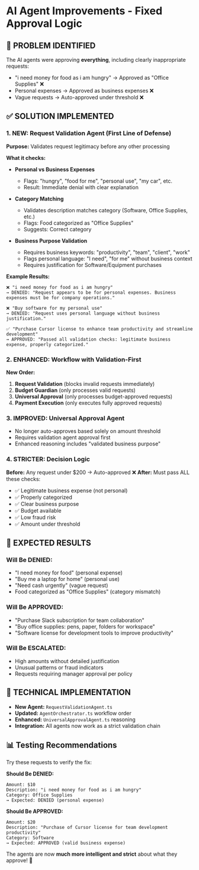 # AI Agent Improvements - Fixed Approval Logic

## 🚨 **PROBLEM IDENTIFIED**
The AI agents were approving **everything**, including clearly inappropriate requests:
- "i need money for food as i am hungry" → Approved as "Office Supplies" ❌
- Personal expenses → Approved as business expenses ❌
- Vague requests → Auto-approved under threshold ❌

## ✅ **SOLUTION IMPLEMENTED**

### **1. NEW: Request Validation Agent (First Line of Defense)**
**Purpose:** Validates request legitimacy before any other processing

**What it checks:**
- **Personal vs Business Expenses**
  - Flags: "hungry", "food for me", "personal use", "my car", etc.
  - Result: Immediate denial with clear explanation
  
- **Category Matching** 
  - Validates description matches category (Software, Office Supplies, etc.)
  - Flags: Food categorized as "Office Supplies" 
  - Suggests: Correct category

- **Business Purpose Validation**
  - Requires business keywords: "productivity", "team", "client", "work"
  - Flags personal language: "I need", "for me" without business context
  - Requires justification for Software/Equipment purchases

**Example Results:**
```
❌ "i need money for food as i am hungry" 
→ DENIED: "Request appears to be for personal expenses. Business expenses must be for company operations."

❌ "Buy software for my personal use"
→ DENIED: "Request uses personal language without business justification."

✅ "Purchase Cursor license to enhance team productivity and streamline development"
→ APPROVED: "Passed all validation checks: legitimate business expense, properly categorized."
```

### **2. ENHANCED: Workflow with Validation-First**
**New Order:**
1. **Request Validation** (blocks invalid requests immediately)
2. **Budget Guardian** (only processes valid requests) 
3. **Universal Approval** (only processes budget-approved requests)
4. **Payment Execution** (only executes fully approved requests)

### **3. IMPROVED: Universal Approval Agent**
- No longer auto-approves based solely on amount threshold
- Requires validation agent approval first
- Enhanced reasoning includes "validated business purpose"

### **4. STRICTER: Decision Logic**
**Before:** Any request under $200 → Auto-approved ❌
**After:** Must pass ALL these checks:
- ✅ Legitimate business expense (not personal)
- ✅ Properly categorized 
- ✅ Clear business purpose
- ✅ Budget available
- ✅ Low fraud risk
- ✅ Amount under threshold

## 🎯 **EXPECTED RESULTS**

### **Will Be DENIED:**
- "I need money for food" (personal expense)
- "Buy me a laptop for home" (personal use)
- "Need cash urgently" (vague request)
- Food categorized as "Office Supplies" (category mismatch)

### **Will Be APPROVED:**
- "Purchase Slack subscription for team collaboration" 
- "Buy office supplies: pens, paper, folders for workspace"
- "Software license for development tools to improve productivity"

### **Will Be ESCALATED:**
- High amounts without detailed justification
- Unusual patterns or fraud indicators
- Requests requiring manager approval per policy

## 🔧 **TECHNICAL IMPLEMENTATION**

- **New Agent:** `RequestValidationAgent.ts` 
- **Updated:** `AgentOrchestrator.ts` workflow order
- **Enhanced:** `UniversalApprovalAgent.ts` reasoning
- **Integration:** All agents now work as a strict validation chain

## 📊 **Testing Recommendations**

Try these requests to verify the fix:

**Should Be DENIED:**
```
Amount: $10
Description: "i need money for food as i am hungry"
Category: Office Supplies
→ Expected: DENIED (personal expense)
```

**Should Be APPROVED:**
```
Amount: $20
Description: "Purchase of Cursor license for team development productivity"
Category: Software
→ Expected: APPROVED (valid business expense)
```

The agents are now **much more intelligent and strict** about what they approve! 🎉 